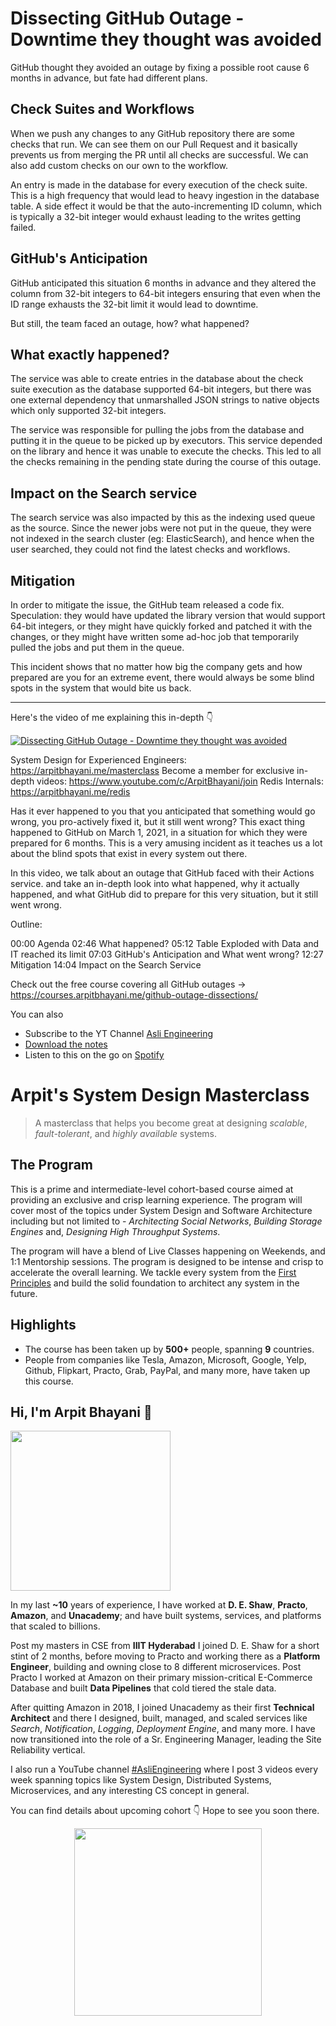 Dissecting GitHub Outage - Downtime they thought was avoided
===


GitHub thought they avoided an outage by fixing a possible root cause 6 months in advance, but fate had different plans.

## Check Suites and Workflows

When we push any changes to any GitHub repository there are some checks that run. We can see them on our Pull Request and it basically prevents us from merging the PR until all checks are successful. We can also add custom checks on our own to the workflow.

An entry is made in the database for every execution of the check suite. This is a high frequency that would lead to heavy ingestion in the database table. A side effect it would be that the auto-incrementing ID column, which is typically a 32-bit integer would exhaust leading to the writes getting failed.

## GitHub's Anticipation

GitHub anticipated this situation 6 months in advance and they altered the column from 32-bit integers to 64-bit integers ensuring that even when the ID range exhausts the 32-bit limit it would lead to downtime.

But still, the team faced an outage, how? what happened?

## What exactly happened?

The service was able to create entries in the database about the check suite execution as the database supported 64-bit integers, but there was one external dependency that unmarshalled JSON strings to native objects which only supported 32-bit integers.

The service was responsible for pulling the jobs from the database and putting it in the queue to be picked up by executors. This service depended on the library and hence it was unable to execute the checks. This led to all the checks remaining in the pending state during the course of this outage.

## Impact on the Search service

The search service was also impacted by this as the indexing used queue as the source. Since the newer jobs were not put in the queue, they were not indexed in the search cluster (eg: ElasticSearch), and hence when the user searched, they could not find the latest checks and workflows.

## Mitigation

In order to mitigate the issue, the GitHub team released a code fix. Speculation: they would have updated the library version that would support 64-bit integers, or they might have quickly forked and patched it with the changes, or they might have written some ad-hoc job that temporarily pulled the jobs and put them in the queue.

This incident shows that no matter how big the company gets and how prepared are you for an extreme event, there would always be some blind spots in the system that would bite us back.
<hr />


<p>Here's the video of me explaining this in-depth 👇‍</p>

[![Dissecting GitHub Outage - Downtime they thought was avoided](https://i.ytimg.com/vi/9GHh_U-ud9U/mqdefault.jpg)](https://www.youtube.com/watch?v=9GHh_U-ud9U)

System Design for Experienced Engineers: https://arpitbhayani.me/masterclass
Become a member for exclusive in-depth videos: https://www.youtube.com/c/ArpitBhayani/join
Redis Internals: https://arpitbhayani.me/redis

Has it ever happened to you that you anticipated that something would go wrong, you pro-actively fixed it, but it still went wrong? This exact thing happened to GitHub on March 1, 2021, in a situation for which they were prepared for 6 months. This is a very amusing incident as it teaches us a lot about the blind spots that exist in every system out there.

In this video, we talk about an outage that GitHub faced with their Actions service. and take an in-depth look into what happened, why it actually happened, and what GitHub did to prepare for this very situation, but it still went wrong.

Outline:

00:00 Agenda
02:46 What happened?
05:12 Table Exploded with Data and IT reached its limit
07:03 GitHub's Anticipation and What went wrong?
12:27 Mitigation
14:04 Impact on the Search Service

Check out the free course covering all GitHub outages →  https://courses.arpitbhayani.me/github-outage-dissections/

You can also
 - Subscribe to the YT Channel [Asli Engineering](https://youtube.com/c/ArpitBhayani)
 - [Download the notes](https://drive.google.com/file/d/1J9wbS2sK5BrW5Ftgdz2tmPrt86tAhQaA/view?usp=sharing)
 - Listen to this on the go on [Spotify](https://open.spotify.com/show/7qMoamm2iZQrsPVm6IQLoD)

# Arpit's System Design Masterclass

> A masterclass that helps you become great at designing _scalable_, _fault-tolerant_, and _highly available_ systems.

## The Program

This is a prime and intermediate-level cohort-based course aimed at providing an exclusive and crisp learning experience. The program will cover most of the topics under System Design and Software Architecture including but not limited to - _Architecting Social Networks_, _Building Storage Engines_ and, _Designing High Throughput Systems_.

The program will have a blend of Live Classes happening on Weekends, and 1:1 Mentorship sessions. The program is designed to be intense and crisp to accelerate the overall learning. We tackle every system from the [First Principles](https://en.wikipedia.org/wiki/First_principle) and build the solid foundation to architect any system in the future.


## Highlights

 - The course has been taken up by __500+__ people, spanning __9__ countries.
 - People from companies like Tesla, Amazon, Microsoft, Google, Yelp, Github, Flipkart, Practo, Grab, PayPal, and many more, have taken up this course.


## Hi, I'm Arpit Bhayani 👋

<img width="256px" src="https://arpitbhayani.me/static/img/arpit.jpg" />

In my last **~10** years of experience, I have worked at **D. E. Shaw**, **Practo**, **Amazon**, and **Unacademy**; and have built systems, services, and platforms that scaled to billions.

Post my masters in CSE from **IIIT Hyderabad** I joined D. E. Shaw for a short stint of 2 months, before moving to Practo and working there as a **Platform Engineer**, building and owning close to 8 different microservices. Post Practo I worked at Amazon on their primary mission-critical E-Commerce Database and built **Data Pipelines** that cold tiered the stale data.

After quitting Amazon in 2018, I joined Unacademy as their first **Technical Architect** and there I designed, built, managed, and scaled services like _Search_, _Notification_, _Logging_, _Deployment Engine_, and many more. I have now transitioned into the role of a Sr. Engineering Manager, leading the Site Reliability vertical.

I also run a YouTube channel [#AsliEngineering](https://www.youtube.com/c/ArpitBhayani) where I post 3 videos every week spanning topics like System Design, Distributed Systems, Microservices, and any interesting CS concept in general.

You can find details about upcoming cohort 👇‍ Hope to see you soon there.

<center>
<a target="_blank" href="https://arpitbhayani.me/masterclass">
<img src="https://user-images.githubusercontent.com/4745789/137859181-d4499cf4-ce65-4466-8b88-a078ece0f081.PNG" width="300px" />
</a>
</center>